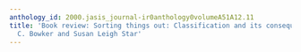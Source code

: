 ```yaml
---
anthology_id: 2000.jasis_journal-ir0anthology0volumeA51A12.11
title: 'Book review: Sorting things out: Classification and its consequences, by Geoffrey
  C. Bowker and Susan Leigh Star'
---
```

